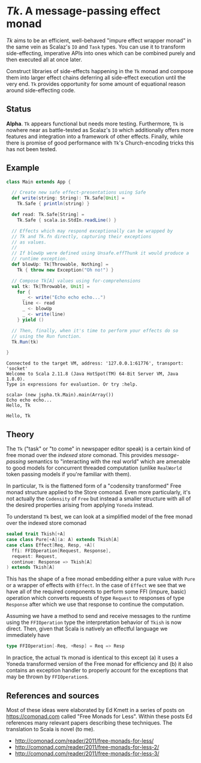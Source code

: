 
# *Tk*. A message-passing effect monad

*Tk* aims to be an efficient, well-behaved "impure effect wrapper 
monad" in the same vein as Scalaz's `IO` and `Task` types. You can 
use it to transform side-effecting, imperative APIs into ones which 
can be combined purely and then executed all at once later.

Construct libraries of side-effects happening in the `Tk` monad and
compose them into larger effect chains deferring all side-effect
execution until the very end. `Tk` provides opportunity for
some amount of equational reason around side-effecting code.

## Status

**Alpha**. `Tk` appears functional but needs more testing. 
Furthermore, `Tk` is nowhere near as battle-tested as Scalaz's `IO`
which additionally offers more features and integration into a 
framework of other effects. Finally, while there is promise of good 
performance with `Tk`'s Church-encoding tricks this has not been
tested.

## Example

```scala
class Main extends App {

  // Create new safe effect-presentations using Safe
  def write(string: String): Tk.Safe[Unit] =
    Tk.Safe { println(string) }

  def read: Tk.Safe[String] =
    Tk.Safe { scala.io.StdIn.readLine() }

  // Effects which may respond exceptionally can be wrapped by
  // Tk and Tk.fn directly, capturing their exceptions
  // as values.
  //
  // If blowUp were defined using Unsafe.effThunk it would produce a
  // runtime exception.
  def blowUp: Tk[Throwable, Nothing] =
    Tk { throw new Exception("Oh no!") }

  // Compose Tk[A] values using for-comprehensions
  val tk: Tk[Throwable, Unit] =
    for {
      _ <- write("Echo echo echo...")
      line <- read
      _ <- blowUp
      _ <- write(line)
    } yield ()

  // Then, finally, when it's time to perform your effects do so
  // using the Run function.
  Tk.Run(tk)

}
```

```
Connected to the target VM, address: '127.0.0.1:61776', transport: 'socket'
Welcome to Scala 2.11.8 (Java HotSpot(TM) 64-Bit Server VM, Java 1.8.0).
Type in expressions for evaluation. Or try :help.

scala> (new jspha.tk.Main).main(Array())
Echo echo echo...
Hello, Tk

Hello, Tk
```

## Theory

The `Tk` ("task" or "to come" in newspaper editor speak) is a 
certain kind of free monad over the *indexed store* 
comonad. This provides *message-passing* semantics to "interacting 
with the real world" which are amenable to good models for 
concurrent threaded computation (unlike `RealWorld` token passing 
models if you're familiar with them).

In particular, `Tk` is the flattened form of a "codensity 
transformed" Free monad structure applied to the Store comonad. 
Even more particularly, it's not actually the `Codensity` of `Free`
but instead a smaller structure with all of the desired properties 
arising from applying `Yoneda` instead.

To understand `Tk` best, we can look at a simplified model of
the free monad over the indexed store comonad

```scala
sealed trait Tkish[+A]
case class Pure[+A](a: A) extends Tkish[A]
case class Effect[Req, Resp, +A](
  ffi: FFIOperation[Request, Response],
  request: Request,
  continue: Response => Tkish[A]
) extends Tkish[A]
```

This has the shape of a free monad embedding either a pure value 
with `Pure` or a wrapper of effects with `Effect`. In the case of 
`Effect` we see that we have all of the required components to 
perform some FFI (impure, basic) operation which converts requests 
of type `Request` to responses of type `Response` after which we use
that response to continue the computation.

Assuming we have a method to send and receive messages to the 
runtime using the `FFIOperation` type the interpretation behavior of 
`Tkish` is now direct. Then, given that Scala is natively an 
effectful language we immediately have

```scala
type FFIOperation[-Req, +Resp] = Req => Resp
```

In practice, the actual `Tk` monad is identical to this except (a)
it uses a Yoneda transformed version of the Free monad for 
efficiency and (b) it also contains an exception handler to properly
account for the exceptions that may be thrown by `FFIOperation`s.

## References and sources

Most of these ideas were elaborated by Ed Kmett in a series of posts 
on https://comonad.com called "Free Monads for Less". Within these 
posts Ed references many relevant papers describing these techniques.
The translation to Scala is novel (to me).

- http://comonad.com/reader/2011/free-monads-for-less/
- http://comonad.com/reader/2011/free-monads-for-less-2/
- http://comonad.com/reader/2011/free-monads-for-less-3/
